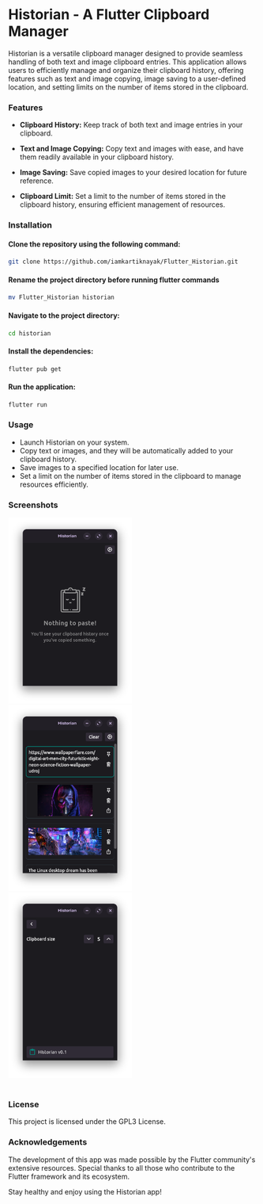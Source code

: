 # Historian - A Flutter Clipboard Manager

Historian is a versatile clipboard manager designed to provide seamless handling of both text and image clipboard entries. This application allows users to efficiently manage and organize their clipboard history, offering features such as text and image copying, image saving to a user-defined location, and setting limits on the number of items stored in the clipboard.

### Features

- **Clipboard History:** Keep track of both text and image entries in your clipboard.
- **Text and Image Copying:** Copy text and images with ease, and have them readily available in your clipboard history.

- **Image Saving:** Save copied images to your desired location for future reference.

- **Clipboard Limit:** Set a limit to the number of items stored in the clipboard history, ensuring efficient management of resources.

### Installation

#### Clone the repository using the following command:

```bash
git clone https://github.com/iamkartiknayak/Flutter_Historian.git
```

#### Rename the project directory before running flutter commands

```bash
mv Flutter_Historian historian
```

#### Navigate to the project directory:

```bash
cd historian
```

#### Install the dependencies:

```bash
flutter pub get
```

#### Run the application:

```bash
flutter run
```

### Usage

- Launch Historian on your system.
- Copy text or images, and they will be automatically added to your clipboard history.
- Save images to a specified location for later use.
- Set a limit on the number of items stored in the clipboard to manage resources efficiently.

### Screenshots

<img src="./screenshots/0.png" alt="Example Image" width="250">&nbsp;&nbsp;&nbsp;
<img src="./screenshots/1.png" alt="Example Image" width="250">&nbsp;&nbsp;&nbsp;
<img src="./screenshots/2.png" alt="Example Image" width="250"><br><br>

### License

This project is licensed under the GPL3 License.

### Acknowledgements

The development of this app was made possible by the Flutter community's extensive resources. Special thanks to all those who contribute to the Flutter framework and its ecosystem.

Stay healthy and enjoy using the Historian app!
